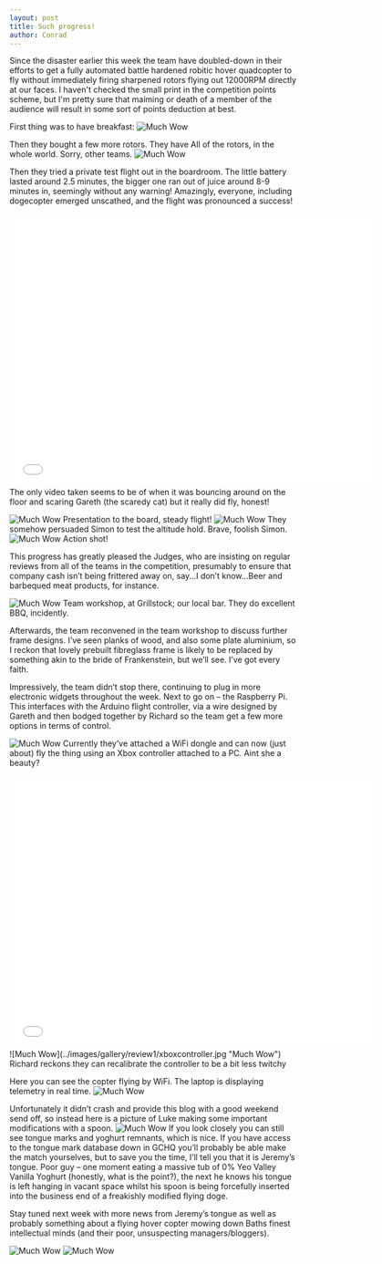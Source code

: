 ```yaml
---
layout: post
title: Such progress!
author: Conrad
---
```


Since the disaster earlier this week the team have doubled-down in their efforts to get a fully automated battle hardened robitic hover quadcopter to fly without immediately firing sharpened rotors flying out 12000RPM directly at our faces. I haven't checked the small print in the competition points scheme, but I'm pretty sure that maiming or death of a member of the audience will result in some sort of points deduction at best.

First thing was to have breakfast:
![Much Wow](../images/gallery/review1/breakfast.jpg "Much Wow")

Then they bought a few more rotors. They have All of the rotors, in the whole world. Sorry, other teams.
![Much Wow](../images/gallery/review1/rotors.jpg "Much Wow")

Then they tried a private test flight out in the boardroom. The little battery lasted around 2.5 minutes, the bigger one ran out of juice around 8-9 minutes in, seemingly without any warning! Amazingly, everyone, including dogecopter emerged unscathed, and the flight was pronounced a success! 
<iframe width="640" height="480" src="//www.youtube.com/embed/oT2VzKDB1co" frameborder="0" allowfullscreen></iframe>
The only video taken seems to be of when it was bouncing around on the floor and scaring Gareth (the scaredy cat) but it really did fly, honest!


![Much Wow](../images/gallery/review1/boardroom1.jpg "Much Wow")
Presentation to the board, steady flight!
![Much Wow](../images/gallery/review1/althold.jpg "Much Wow")
They somehow persuaded Simon to test the altitude hold. Brave, foolish Simon.
![Much Wow](../images/gallery/review1/boardroom2.jpg "Much Wow")
Action shot!

This progress has greatly pleased the Judges, who are insisting on regular reviews from all of the teams in the competition, presumably to ensure that company cash isn’t being frittered away on, say...I don’t know…Beer and barbequed meat products, for instance.

![Much Wow](../images/gallery/review1/designmeeting.jpg "Much Wow")
Team workshop, at Grillstock; our local bar. They do excellent BBQ, incidently.

Afterwards, the team reconvened in the team workshop to discuss further frame designs. I’ve seen planks of wood, and also some plate aluminium, so I reckon that lovely prebuilt fibreglass frame is likely to be replaced by something akin to the bride of Frankenstein, but we’ll see. I’ve got every faith.

Impressively, the team didn’t stop there, continuing to plug in more electronic widgets throughout the week. Next to go on – the Raspberry Pi. This interfaces with the Arduino flight controller, via a wire designed by Gareth and then bodged together by Richard so the team get a few more options in terms of control. 

![Much Wow](../images/gallery/review1/picfull.jpg "Much Wow")
Currently they’ve attached a WiFi dongle and can now (just about) fly the thing using an Xbox controller attached to a PC. Aint she a beauty?

<iframe width="640" height="480" src="//www.youtube.com/embed/rUOmfPTZNbM" frameborder="0" allowfullscreen></iframe>
![Much Wow](../images/gallery/review1/xboxcontroller.jpg "Much Wow")
Richard reckons they can recalibrate the controller to be a bit less twitchy

Here you can see the copter flying by WiFi. The laptop is displaying telemetry in real time.
![Much Wow](../images/gallery/review1/telemetery.jpg "Much Wow")

Unfortunately it didn’t crash and provide this blog with a good weekend send off, so instead here is a picture of Luke making some important modifications with a spoon.
![Much Wow](../images/gallery/review1/spoon.jpg "Much Wow")
If you look closely you can still see tongue marks and yoghurt remnants, which is nice. If you have access to the tongue mark database down in GCHQ you’ll probably be able make the match yourselves, but to save you the time, I’ll tell you that it is Jeremy’s tongue. Poor guy – one moment eating a massive tub of 0% Yeo Valley Vanilla Yoghurt (honestly, what is the point?), the next he knows his tongue is left hanging in vacant space whilst his spoon is being forcefully inserted into the business end of a freakishly modified flying doge.

Stay tuned next week with more news from Jeremy’s tongue as well as probably something about a flying hover copter mowing down Baths finest intellectual minds (and their poor, unsuspecting managers/bloggers).

![Much Wow](../images/gallery/review1/animated1.gif "Much Wow")
![Much Wow](../images/gallery/review1/animated2.gif "Much Wow")